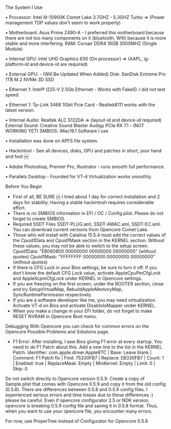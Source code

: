 The System I Use

• Processor: Intel i9-10900K Comet Lake 3.7GHZ - 5.3GHZ Turbo => (Power management TDP values ​​don't seem to work properly)

• Motherboard: Asus Prime Z490-A - I preferred this motherboard because there are not too many components on it (bluetooth, Wifi) because it is more stable and more interfering.
RAM: Corsair DDR4 16GB 3000MHZ (Single Module)

• Internal GPU: Intel UHD Graphics 630 (On processor) => (AAPL, ig-platform-id and device-id are required)

• External GPU: - (Will Be Updated When Added)
Disk: SanDisk Extreme Pro 1TB M.2 NVMe 3D SSD

• Ethernet 1: Intel® I225-V 2.5Gb Ethernet - Works with FakeID. I did not test speed.

• Ethernet 1: Tp-Link 3468 1Gbit Pcie Card - Realtek8111 works with the latest version.

• Internal Audio: Realtek ALC S1220A => (layout-id and device-id required)
External Sound: Creative Sound Blaster Audigy PCIe RX 7.1 - (NOT WORKING YET)
SMBIOS: iMac19.1
Software I use

• Installation was done on APFS file system.

• Hackintool - See all devices, disks, GPU and patches in short, your hand and foot ￼

• Adobe Photoshop, Premier Pro, Illustrator - runs smooth full performance.

• Parallels Desktop - Founded for VT-d Virtualization works smoothly.

Before You Begin
* First of all, BE SURE ￼ I tried about 1 day for correct installation and 2 days for stability. Having a stable hackintosh requires considerable effort.
* There is no SMBIOS information in EFI / OC / Config.plist. Please do not forget to create SMBIOS.
* Required SSDT Files SSDT-PLUG.aml, SSDT-AWAC.aml, SSDT-EC.aml. You can download current versions from Opencore Comet Lake.
* Those who will install with Catalina 15.5.4 must add the correct values ​​of the Cpuid1Data and Cpuid1Mask section in the KERNEL section. Without these values, you may not be able to switch to the setup screen.
Cpuid1Data: "EB060800 00000000 00000000 00000000" (without quotes)
Cpuid1Mask: "FFFFFFFF 00000000 00000000 00000000" (without quotes)
* If there is CFG Lock in your Bios settings, be sure to turn it off. If you don't know the default CFG Lock value, activate AppleCpuPmCfgLock and AppleXcpmCfgLock under KERNEL in Opencore settings.
* If you are freezing on the first screen, under the BOOTER section, close and try SetupVirtualMap, RebuildAppleMemoryMap, SyncRuntimePermission respectively.
* If you are a software developer like me, you may need virtualization. Activate VT-d on Bios and activate DisabloIoMapper under KERNEL.
* When you make a change in your EFI folder, do not forget to make RESET NVRAM in Opencore Boot menu.

Debugging
With Opencore you can check for common errors on the Opencore Possible Problems and Solutions page.

* F1 Error: After installing, I saw Bios giving F1 error at every startup. You need to do F1 Patch about this. Add a new line to the list in the KERNEL Patch.
Identifier: com.apple.driver.AppleRTC | Base: Leave blank | Comment: F1 Patch fix | Find: 75330FB7 | Replace: EB330FB7 | Count: 1 | Enabled: true | ReplaceMask: Empty | MinKernel: Empty | Limit: 0 | Skip: 0

Do not switch directly to Opencore version 0.5.9. Create a copy of Sample.plist that comes with Opencore 0.5.9 and copy it from the old config (0.5.8). There are differences between 0.5.8 and 0.5.9 config files. I experienced serious errors and time losses due to these differences :) please be careful. Even if opencore configurator 2.5 or NDK version, opencore is breaking 0.5.9 config file and saving it in 0.5.8 format. Thus, when you want to use your opencore file, you encounter many errors.

For now, use ProperTree instead of Configurator for Opencore 0.5.9
